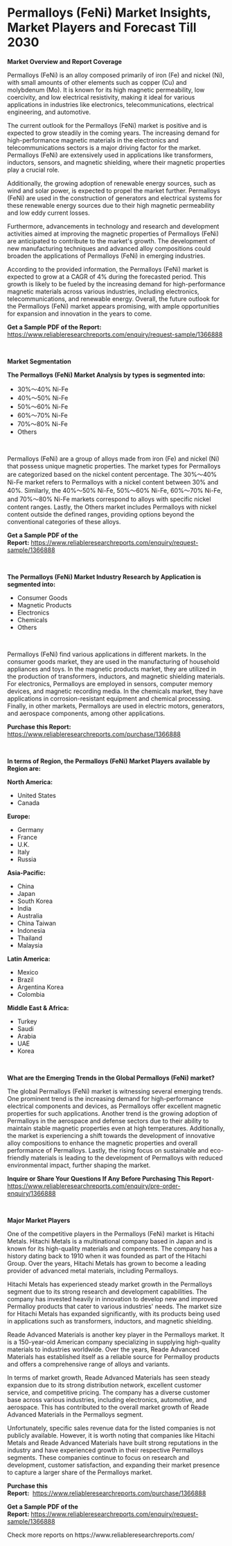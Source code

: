 <p><h1>Permalloys (FeNi) Market Insights, Market Players and Forecast Till 2030</h1></p><p><strong>Market Overview and Report Coverage</strong></p>
<p><p>Permalloys (FeNi) is an alloy composed primarily of iron (Fe) and nickel (Ni), with small amounts of other elements such as copper (Cu) and molybdenum (Mo). It is known for its high magnetic permeability, low coercivity, and low electrical resistivity, making it ideal for various applications in industries like electronics, telecommunications, electrical engineering, and automotive.</p><p>The current outlook for the Permalloys (FeNi) market is positive and is expected to grow steadily in the coming years. The increasing demand for high-performance magnetic materials in the electronics and telecommunications sectors is a major driving factor for the market. Permalloys (FeNi) are extensively used in applications like transformers, inductors, sensors, and magnetic shielding, where their magnetic properties play a crucial role.</p><p>Additionally, the growing adoption of renewable energy sources, such as wind and solar power, is expected to propel the market further. Permalloys (FeNi) are used in the construction of generators and electrical systems for these renewable energy sources due to their high magnetic permeability and low eddy current losses.</p><p>Furthermore, advancements in technology and research and development activities aimed at improving the magnetic properties of Permalloys (FeNi) are anticipated to contribute to the market's growth. The development of new manufacturing techniques and advanced alloy compositions could broaden the applications of Permalloys (FeNi) in emerging industries.</p><p>According to the provided information, the Permalloys (FeNi) market is expected to grow at a CAGR of 4% during the forecasted period. This growth is likely to be fueled by the increasing demand for high-performance magnetic materials across various industries, including electronics, telecommunications, and renewable energy. Overall, the future outlook for the Permalloys (FeNi) market appears promising, with ample opportunities for expansion and innovation in the years to come.</p></p>
<p><strong>Get a Sample PDF of the Report:</strong> <a href="https://www.reliableresearchreports.com/enquiry/request-sample/1366888">https://www.reliableresearchreports.com/enquiry/request-sample/1366888</a></p>
<p>&nbsp;</p>
<p><strong>Market Segmentation</strong></p>
<p><strong>The Permalloys (FeNi) Market Analysis by types is segmented into:</strong></p>
<p><ul><li>30%～40% Ni-Fe</li><li>40%～50% Ni-Fe</li><li>50%～60% Ni-Fe</li><li>60%～70% Ni-Fe</li><li>70%～80% Ni-Fe</li><li>Others</li></ul></p>
<p>&nbsp;</p>
<p><p>Permalloys (FeNi) are a group of alloys made from iron (Fe) and nickel (Ni) that possess unique magnetic properties. The market types for Permalloys are categorized based on the nickel content percentage. The 30%～40% Ni-Fe market refers to Permalloys with a nickel content between 30% and 40%. Similarly, the 40%～50% Ni-Fe, 50%～60% Ni-Fe, 60%～70% Ni-Fe, and 70%～80% Ni-Fe markets correspond to alloys with specific nickel content ranges. Lastly, the Others market includes Permalloys with nickel content outside the defined ranges, providing options beyond the conventional categories of these alloys.</p></p>
<p><strong>Get a Sample PDF of the Report:</strong>&nbsp;<a href="https://www.reliableresearchreports.com/enquiry/request-sample/1366888">https://www.reliableresearchreports.com/enquiry/request-sample/1366888</a></p>
<p>&nbsp;</p>
<p><strong>The Permalloys (FeNi) Market Industry Research by Application is segmented into:</strong></p>
<p><ul><li>Consumer Goods</li><li>Magnetic Products</li><li>Electronics</li><li>Chemicals</li><li>Others</li></ul></p>
<p>&nbsp;</p>
<p><p>Permalloys (FeNi) find various applications in different markets. In the consumer goods market, they are used in the manufacturing of household appliances and toys. In the magnetic products market, they are utilized in the production of transformers, inductors, and magnetic shielding materials. For electronics, Permalloys are employed in sensors, computer memory devices, and magnetic recording media. In the chemicals market, they have applications in corrosion-resistant equipment and chemical processing. Finally, in other markets, Permalloys are used in electric motors, generators, and aerospace components, among other applications.</p></p>
<p><strong>Purchase this Report:</strong>&nbsp; <a href="https://www.reliableresearchreports.com/purchase/1366888">https://www.reliableresearchreports.com/purchase/1366888</a></p>
<p>&nbsp;</p>
<p><strong>In terms of Region, the Permalloys (FeNi) Market Players available by Region are:</strong></p>
<p>
    <p> <strong> North America: </strong>
        <ul>
            <li>United States</li>
            <li>Canada</li>
        </ul>
        </p> 
    <p> <strong> Europe: </strong>
        <ul>
            <li>Germany</li>
            <li>France</li>
            <li>U.K.</li>
            <li>Italy</li>
            <li>Russia</li>
        </ul>
        </p> 
    <p> <strong> Asia-Pacific: </strong>
        <ul>
            <li>China</li>
            <li>Japan</li>
            <li>South Korea</li>
            <li>India</li>
            <li>Australia</li>
            <li>China Taiwan</li>
            <li>Indonesia</li>
            <li>Thailand</li>
            <li>Malaysia</li>
        </ul>
        </p> 
    <p> <strong> Latin America: </strong>
        <ul>
            <li>Mexico</li>
            <li>Brazil</li>
            <li>Argentina Korea</li>
            <li>Colombia</li>
        </ul>
        </p> 
    <p> <strong> Middle East & Africa: </strong>
        <ul>
            <li>Turkey</li>
            <li>Saudi</li>
            <li>Arabia</li>
            <li>UAE</li>
            <li>Korea</li>
        </ul>
    </p>
    </p>
<p>&nbsp;</p>
<p><strong>What are the Emerging Trends in the Global Permalloys (FeNi) market?</strong></p>
<p><p>The global Permalloys (FeNi) market is witnessing several emerging trends. One prominent trend is the increasing demand for high-performance electrical components and devices, as Permalloys offer excellent magnetic properties for such applications. Another trend is the growing adoption of Permalloys in the aerospace and defense sectors due to their ability to maintain stable magnetic properties even at high temperatures. Additionally, the market is experiencing a shift towards the development of innovative alloy compositions to enhance the magnetic properties and overall performance of Permalloys. Lastly, the rising focus on sustainable and eco-friendly materials is leading to the development of Permalloys with reduced environmental impact, further shaping the market.</p></p>
<p><strong>Inquire or Share Your Questions If Any Before Purchasing This Report</strong>- <a href="https://www.reliableresearchreports.com/enquiry/pre-order-enquiry/1366888">https://www.reliableresearchreports.com/enquiry/pre-order-enquiry/1366888</a></p>
<p>&nbsp;</p>
<p><strong>Major Market Players</strong></p>
<p><p>One of the competitive players in the Permalloys (FeNi) market is Hitachi Metals. Hitachi Metals is a multinational company based in Japan and is known for its high-quality materials and components. The company has a history dating back to 1910 when it was founded as part of the Hitachi Group. Over the years, Hitachi Metals has grown to become a leading provider of advanced metal materials, including Permalloys.</p><p>Hitachi Metals has experienced steady market growth in the Permalloys segment due to its strong research and development capabilities. The company has invested heavily in innovation to develop new and improved Permalloy products that cater to various industries' needs. The market size for Hitachi Metals has expanded significantly, with its products being used in applications such as transformers, inductors, and magnetic shielding.</p><p>Reade Advanced Materials is another key player in the Permalloys market. It is a 150-year-old American company specializing in supplying high-quality materials to industries worldwide. Over the years, Reade Advanced Materials has established itself as a reliable source for Permalloy products and offers a comprehensive range of alloys and variants.</p><p>In terms of market growth, Reade Advanced Materials has seen steady expansion due to its strong distribution network, excellent customer service, and competitive pricing. The company has a diverse customer base across various industries, including electronics, automotive, and aerospace. This has contributed to the overall market growth of Reade Advanced Materials in the Permalloys segment.</p><p>Unfortunately, specific sales revenue data for the listed companies is not publicly available. However, it is worth noting that companies like Hitachi Metals and Reade Advanced Materials have built strong reputations in the industry and have experienced growth in their respective Permalloys segments. These companies continue to focus on research and development, customer satisfaction, and expanding their market presence to capture a larger share of the Permalloys market.</p></p>
<p><strong>Purchase this Report:</strong>&nbsp;&nbsp;<a href="https://www.reliableresearchreports.com/purchase/1366888">https://www.reliableresearchreports.com/purchase/1366888</a></p>
<p></p>
<p><strong>Get a Sample PDF of the Report:</strong>&nbsp;<a href="https://www.reliableresearchreports.com/enquiry/request-sample/1366888">https://www.reliableresearchreports.com/enquiry/request-sample/1366888</a></p>
<p>Check more reports on https://www.reliableresearchreports.com/</p>